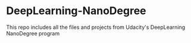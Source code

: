 # DeepLearning-NanoDegree
This repo includes all the files and projects from Udacity's DeepLearning NanoDegree program
